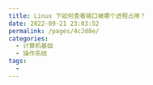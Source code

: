 ```yaml
---
title: Linux 下如何查看端口被哪个进程占用？
date: 2022-09-21 23:03:52
permalink: /pages/4c2d8e/
categories:
  - 计算机基础
  - 操作系统
tags:
  - 
---
```

